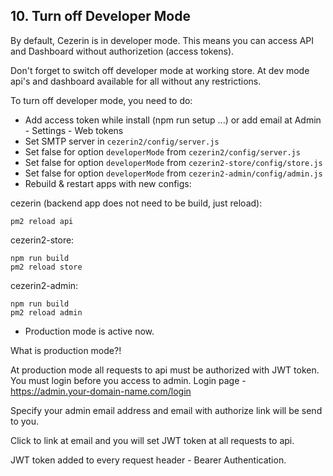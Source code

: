 ## 10. Turn off Developer Mode
By default, Cezerin is in developer mode. This means you can access API and Dashboard without authorizetion (access tokens).

Don't forget to switch off developer mode at working store.
At dev mode api's and dashboard available for all without any restrictions.
  
To turn off developer mode, you need to do:

 - Add access token while install (npm run setup ...) or add email at Admin - Settings - Web tokens
 - Set SMTP server in `cezerin2/config/server.js`
 - Set false for option `developerMode` from `cezerin2/config/server.js`
 - Set false for option `developerMode` from `cezerin2-store/config/store.js`
 - Set false for option `developerMode` from `cezerin2-admin/config/admin.js`
 - Rebuild & restart apps with new configs:

cezerin (backend app does not need to be build, just reload):
```
pm2 reload api
```
cezerin2-store:
```
npm run build
pm2 reload store
```
cezerin2-admin:
```
npm run build
pm2 reload admin
```
 - Production mode is active now.
 
What is production mode?!
 
At production mode all requests to api must be authorized with JWT token.
You must login before you access to admin.
Login page - https://admin.your-domain-name.com/login

Specify your admin email address and email with authorize link will be send to you.

Click to link at email and you will set JWT token at all requests to api.

JWT token added to every request header - Bearer Authentication.

 